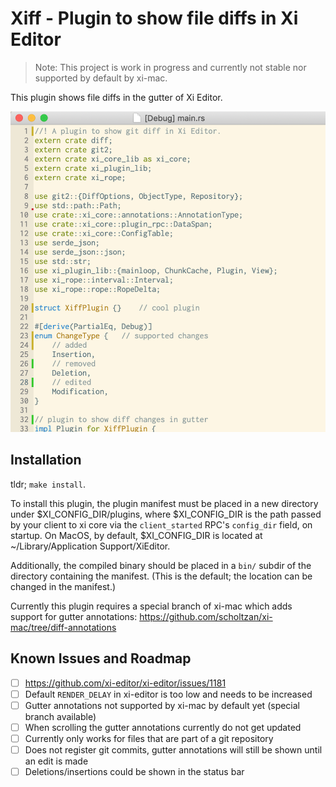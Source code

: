 # Xiff - Plugin to show file diffs in Xi Editor

> Note: This project is work in progress and currently not stable nor supported by default by xi-mac.

This plugin shows file diffs in the gutter of Xi Editor.

![Screenshot](screenshot.png)

## Installation

tldr; `make install`.

To install this plugin, the plugin manifest must be placed in a new directory under
$XI_CONFIG_DIR/plugins, where $XI_CONFIG_DIR is the path passed by your client
to xi core via the `client_started` RPC's `config_dir` field, on startup.
On MacOS, by default, $XI_CONFIG_DIR is located at ~/Library/Application Support/XiEditor.

Additionally, the compiled binary should be placed in a `bin/` subdir of the
directory containing the manifest. (This is the default; the location can be
changed in the manifest.)

Currently this plugin requires a special branch of xi-mac which adds support for gutter annotations: https://github.com/scholtzan/xi-mac/tree/diff-annotations

## Known Issues and Roadmap

- [ ] https://github.com/xi-editor/xi-editor/issues/1181
- [ ] Default `RENDER_DELAY` in xi-editor is too low and needs to be increased
- [ ] Gutter annotations not supported by xi-mac by default yet (special branch available)
- [ ] When scrolling the gutter annotations currently do not get updated
- [ ] Currently only works for files that are part of a git repository
- [ ] Does not register git commits, gutter annotations will still be shown until an edit is made
- [ ] Deletions/insertions could be shown in the status bar 